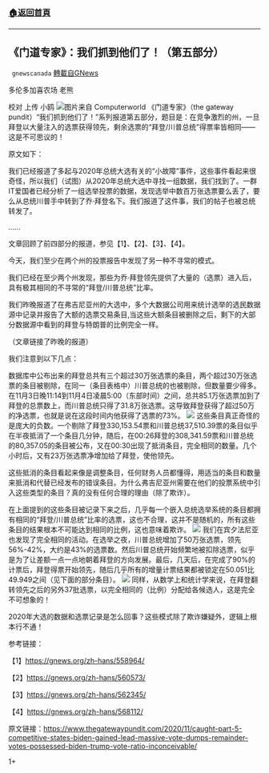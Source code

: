 ###  [:house:返回首頁](https://github.com/ourhimalayas/txt)
---

## 《门道专家》：我们抓到他们了！（第五部分）
` gnewscanada` [轉載自GNews](https://gnews.org/zh-hans/568925/)

多伦多加喜农场 老熊

校对 上传 小鸥
![]()![](https://gnews-media-offload.s3.amazonaws.com/wp-content/uploads/2020/11/17222058/%E6%8A%93-1.jpg)图片来自 Computerworld
《门道专家》（the gateway pundit）“我们抓到他们了！”系列报道第五部分，题目是：在竞争激烈的州，一旦拜登以大量注入的选票获得领先，剩余选票的“拜登/川普总统”得票率皆相同——这是不可思议的！

原文如下：

我们已经报道了多起与2020年总统大选有关的“小故障”事件，这些事件看起来很奇怪，所以我们（试图）从2020年总统大选中寻找一组数据，我们找到了。一群IT爱国者已经分析了一组选举投票的数据，发现选举中数百万张选票要么丢了，要么从总统川普手中转到了乔·拜登名下。我们报道了这件事，我们的帖子也被总统转发了。

……

文章回顾了前四部分的报道，参见【1】、【2】、【3】、【4】。

今天，我们至少在两个州的投票报告中发现了另一种不寻常的模式。

我们已经在至少两个州发现，那些为乔·拜登领先提供了大量的（选票）进入后，具有极其相同的不寻常的“拜登/川普总统”比率。

我们昨晚报道了在弗吉尼亚州的大选中，多个大数据公司用来统计选举的选民数据源中记录并报告了大额的选票交易条目,当这些大额条目被删除之后，剩下的大部分数据源中看到的拜登与特朗普的比例完全一样。

（文章链接了昨晚的报道）

我们注意到以下几点：

数据库中公布出来的拜登总共有三个超过30万张选票的条目，两个超过30万张选票的条目被剔除，在同一（条目表格中）川普总统的也被剔除，但数量要少得多。在11月3日晚11:14到11月4日凌晨5:00（东部时间）之间，总共85.1万张选票加到了拜登的总票数上，而川普总统只得了31.8万张选票。这导致拜登获得了超过50万的净选票，也就是说在这段时间内他获得了选票的73%。
![]()![](https://gnews-media-offload.s3.amazonaws.com/wp-content/uploads/2020/11/17222418/%E5%9B%BE%E4%B8%80-1.jpg)
这些条目真正奇怪的是庞大的负数。一个剔除了拜登330,153.54票和川普总统37,510.39票的条目似乎在半夜抵消了一个条目几分钟，随后，在00:26拜登的308,341.59票和川普总统的80,357.05的条目被公布，又在00:30出现了抵消条目，完全相同的数量。几个小时后，又有23万张选票净增加给了拜登，使他领先。

这些抵消的条目看起来像是调整条目，任何财务人员都懂得，用适当的条目和数量来抵消和代替已经发布的错误条目。为什么弗吉尼亚州需要在他们的投票系统中引入这些类型的条目？真的没有任何合理的理由（除了欺诈）。

在上面提到的这些条目被记录下来之后，几乎每一个嵌入总统选举系统的条目都拥有相同的“拜登/川普总统”比率的选票，这也不合理，这并不是随机的，所有这些条目的结果根本不可能达到相同的比例，这也意味着欺诈。
![]()![](https://gnews-media-offload.s3.amazonaws.com/wp-content/uploads/2020/11/17222506/%E5%9B%BE%E4%BA%8C-1.jpg)
我们在宾夕法尼亚也发现了完全相同的活动。在选举之夜，川普总统增加了50万张选票，领先56%-42%，大约是43%的选票数。然后川普总统开始频繁地被扣除选票，似乎是为了让差额一点一点地朝着拜登的方向发展。最后，几天后，在完成了90%的计票后，拜登得票开始领先，随后几乎所有的增量计票结果都被锁定在50.051比49.949之间（见下面的部分条目）。
![]()![](https://gnews-media-offload.s3.amazonaws.com/wp-content/uploads/2020/11/17222535/%E5%9B%BE%E4%B8%89.jpg)
同样，从数学上和统计学来说，在拜登翻转领先之后的另外37批选票，以完全相同的（比例）分配给各候选人，这是完全不可想象的！

2020年大选的数据和选票记录是怎么回事？这些模式除了欺诈嫌疑外，逻辑上根本行不通！

参考链接：

【1】https://gnews.org/zh-hans/558964/

【2】https://gnews.org/zh-hans/560573/

【3】https://gnews.org/zh-hans/562345/

【4】https://gnews.org/zh-hans/568112/

原文链接：https://www.thegatewaypundit.com/2020/11/caught-part-5-competitive-states-biden-gained-lead-massive-vote-dumps-remainder-votes-possessed-biden-trump-vote-ratio-inconceivable/

1+
